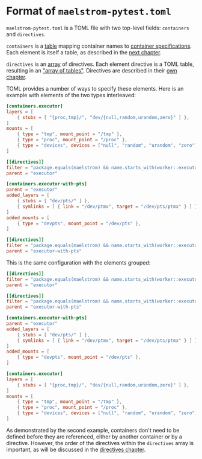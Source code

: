 # Format of `maelstrom-pytest.toml`

`maelstrom-pytest.toml` is a TOML file with two top-level fields: `containers`
and `directives`.

`containers` is a [table](https://toml.io/en/v1.0.0#table) mapping container
names to [container specifications](../../spec.md##container-specification).
Each element is itself a table, as described in the [next
chapter](containers.md).

`directives` is an [array](https://toml.io/en/v1.0.0#array) of directives. Each element
directive is a TOML table, resulting in an ["array of
tables"](https://toml.io/en/v1.0.0#array-of-tables). Directives are described
in their [own chapter](directives.md).

TOML provides a number of ways to specify these elements. Here is an example
with elements of the two types interleaved:

```toml
[containers.executor]
layers = [
    { stubs = [ "{proc,tmp}/", "dev/{null,random,urandom,zero}" ] },
]
mounts = [
    { type = "tmp", mount_point = "/tmp" },
    { type = "proc", mount_point = "/proc" },
    { type = "devices", devices = ["null", "random", "urandom", "zero"] },
]

[[directives]]
filter = "package.equals(maelstrom) && name.starts_with(worker::executor::)"
parent = "executor"

[containers.executor-with-pts]
parent = "executor"
added_layers = [
    { stubs = [ "dev/pts/" ] },
    { symlinks = [ { link = "/dev/ptmx", target = "/dev/pts/ptmx" } ] },
]
added_mounts = [
    { type = "devpts", mount_point = "/dev/pts" },
]

[[directives]]
filter = "package.equals(maelstrom) && name.starts_with(worker::executor::tty)"
parent = "executor-with-pts"
```

This is the same configuration with the elements grouped:

```toml
[[directives]]
filter = "package.equals(maelstrom) && name.starts_with(worker::executor::)"
parent = "executor"

[[directives]]
filter = "package.equals(maelstrom) && name.starts_with(worker::executor::tty)"
parent = "executor-with-pts"

[containers.executor-with-pts]
parent = "executor"
added_layers = [
    { stubs = [ "dev/pts/" ] },
    { symlinks = [ { link = "/dev/ptmx", target = "/dev/pts/ptmx" } ] },
]
added_mounts = [
    { type = "devpts", mount_point = "/dev/pts" },
]

[containers.executor]
layers = [
    { stubs = [ "{proc,tmp}/", "dev/{null,random,urandom,zero}" ] },
]
mounts = [
    { type = "tmp", mount_point = "/tmp" },
    { type = "proc", mount_point = "/proc" },
    { type = "devices", devices = ["null", "random", "urandom", "zero"] },
]
```

As demonstrated by the second example, containers don't need to be defined
before they are referenced, either by another container or by a directive.
However, the order of the directives within the `directives` array is
important, as will be discussed in the [directives chapter](directives.md).
